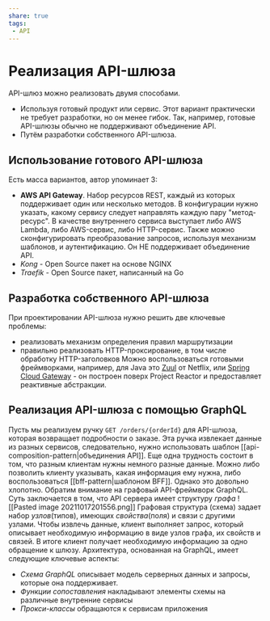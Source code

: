 ```yaml
---
share: true
tags:
 - API
---
```

# Реализация API-шлюза
API-шлюз можно реализовать двумя способами.
+ Используя готовый продукт или сервис. Этот вариант практически не требует разработки, но он менее гибок. Так, например, готовые API-шлюзы обычно не поддерживают объединение API.
+ Путём разработки собственного API-шлюза.
## Использование готового API-шлюза
Есть масса вариантов, автор упоминает 3:
- **AWS API Gateway**. Набор ресурсов REST, каждый из которых поддерживает один или несколько методов. В конфигурации нужно указать, какому сервису следует направлять каждую пару "метод-ресурс". В качестве внутреннего сервиса выступает либо AWS Lambda, либо AWS-сервис, либо HTTP-сервис. Также можно сконфигурировать преобразование запросов, используя механизм шаблонов, и аутентификацию. Он НЕ поддерживает объединение API.
- *Kong* - Open Source пакет на основе NGINX
- *Traefik* - Open Source пакет, написанный на Go
## Разработка собственного API-шлюза
При проектировании API-шлюза нужно решить две ключевые проблемы:
- реализовать механизм определения правил маршрутизации
- правильно реализовать HTTP-проксирование, в том числе обработку HTTP-заголовков
Можно воспользоваться готовыми фреймворками, например, для Java это [Zuul](https://github.com/netflix/zuul) от Netflix, или [Spring Cloud Gateway](https://cloud.spring.io/spring-cloud-gateway/reference/html/) - он построен поверх Project Reactor и предоставляет реактивные абстракции.
## Реализация API-шлюза с помощью GraphQL
Пусть мы реализуем ручку `GET /orders/{orderId}` для API-шлюза, которая возвращает подробности о заказе. Эта ручка извлекает данные из разных сервисов, следовательно, нужно использовать шаблон [[api-composition-pattern|объединения API]].
Еще одна трудность состоит в том, что разным клиентам нужны немного разные данные. Можно либо позволить клиенту указывать, какая информация ему нужна, либо воспользоваться [[bff-pattern|шаблоном BFF]]. Однако это довольно хлопотно.
Обратим внимание на графовый API-фреймворк GraphQL. Суть заключается в том, что API сервера имеет структуру *графа*
![[Pasted image 20211017201556.png]]
Графовая структура (схема) задает набор *узлов*(типов), имеющих *свойства*(поля) и связи с другими узлами. Чтобы извлечь данные, клиент выполняет запрос, который описывает необходимую информацию в виде узлов графа, их свойств и связей. В итоге клиент получает необходимую информацию за одно обращение к шлюзу.
Архитектура, основанная на GraphQL, имеет следующие ключевые аспекты:
- *Схема GraphQL* описывает модель серверных данных и запросы, которые она поддерживает.
- *Функции сопоставления* накладывают элементы схемы на различные внутренние сервисы
- *Прокси-классы* обращаются к сервисам приложения

